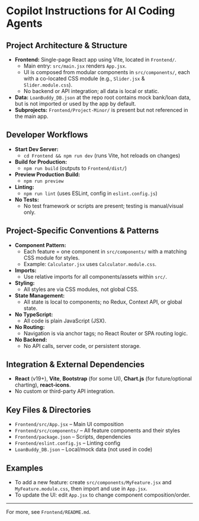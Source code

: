 # Copilot Instructions for AI Coding Agents
## Project Architecture & Structure
- **Frontend:** Single-page React app using Vite, located in `Frontend/`.
	- Main entry: `src/main.jsx` renders `App.jsx`.
	- UI is composed from modular components in `src/components/`, each with a co-located CSS module (e.g., `Slider.jsx` & `Slider.module.css`).
	- No backend or API integration; all data is local or static.
- **Data:** `LoanBuddy_DB.json` at the repo root contains mock bank/loan data, but is not imported or used by the app by default.
- **Subprojects:** `Frontend/Project-Minor/` is present but not referenced in the main app.
## Developer Workflows
- **Start Dev Server:**
	- `cd Frontend && npm run dev` (runs Vite, hot reloads on changes)
- **Build for Production:**
	- `npm run build` (outputs to `Frontend/dist/`)
- **Preview Production Build:**
	- `npm run preview`
- **Linting:**
	- `npm run lint` (uses ESLint, config in `eslint.config.js`)
- **No Tests:**
	- No test framework or scripts are present; testing is manual/visual only.
## Project-Specific Conventions & Patterns
- **Component Pattern:**
	- Each feature = one component in `src/components/` with a matching CSS module for styles.
	- Example: `Calculator.jsx` uses `Calculator.module.css`.
- **Imports:**
	- Use relative imports for all components/assets within `src/`.
- **Styling:**
	- All styles are via CSS modules, not global CSS.
- **State Management:**
	- All state is local to components; no Redux, Context API, or global state.
- **No TypeScript:**
	- All code is plain JavaScript (JSX).
- **No Routing:**
	- Navigation is via anchor tags; no React Router or SPA routing logic.
- **No Backend:**
	- No API calls, server code, or persistent storage.
## Integration & External Dependencies
- **React** (v19+), **Vite**, **Bootstrap** (for some UI), **Chart.js** (for future/optional charting), **react-icons**.
- No custom or third-party API integration.
## Key Files & Directories
- `Frontend/src/App.jsx` – Main UI composition
- `Frontend/src/components/` – All feature components and their styles
- `Frontend/package.json` – Scripts, dependencies
- `Frontend/eslint.config.js` – Linting config
- `LoanBuddy_DB.json` – Local/mock data (not used in code)
## Examples
- To add a new feature: create `src/components/MyFeature.jsx` and `MyFeature.module.css`, then import and use in `App.jsx`.
- To update the UI: edit `App.jsx` to change component composition/order.
---
For more, see `Frontend/README.md`.
